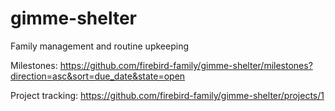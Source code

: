 # gimme-shelter
Family management and routine upkeeping

Milestones: https://github.com/firebird-family/gimme-shelter/milestones?direction=asc&sort=due_date&state=open

Project tracking: https://github.com/firebird-family/gimme-shelter/projects/1
